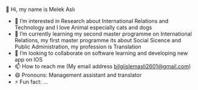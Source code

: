  👋 Hi, my name is Melek Aslı
- 👀 I’m interested in Research about International Relations and Technology and I love Animal especially cats and dogs
- 🌱 I’m currently learning my second master programme on International Relations, my first master programme its about Social Sicence and Public Administration, my profession is Translation
- 💞️ I’m looking to collaborate on software learning and developing new app on IOS
- 📫 How to reach me (My email address bilgiislemasli2601@gmail.com)
- 😄 Pronouns: Management assistant and translator
- ⚡ Fun fact: ...

<!---
BilgiislemAsli/BilgiislemAsli is a ✨ special ✨ repository because its `README.md` (this file) appears on your GitHub profile.
You can click the Preview link to take a look at your changes.
--->
